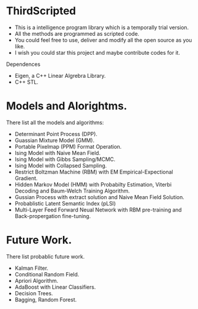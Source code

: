 # ThirdScripted
-   This is a intelligence program library which is a temporally trial version.
-   All the methods are programmed as scripted code.
-   You could feel free to use, deliver and modify all the open source as you like.
-   I wish you could star this project and maybe contribute codes for it.

Dependences
-   Eigen, a C++ Linear Algrebra Library.
-   C++ STL.

# Models and Alorightms.
There list all the models and algorithms:
-   Determinant Point Process (DPP).
-   Guassian Mixture Model (GMM).
-   Portable Pixelmap (PPM) Format Operation.
-   Ising Model with Naive Mean Field.
-   Ising Model with Gibbs Sampling/MCMC.
-   Ising Model with Collapsed Sampling.
-   Restrict Boltzman Machine (RBM) with EM Empirical-Expectional Gradient.
-   Hidden Markov Model (HMM) with Probabilty Estimation, Viterbi Decoding and Baum-Welch Training Algorithm.
-   Gussian Process with extract solution and Naive Mean Field Solution.
-   Probablistic Latent Semantic Index (pLSI)
-   Multi-Layer Feed Forward Neual Network with RBM pre-training and Back-propergation fine-tuning.

# Future Work.
There list probablic future work.
-   Kalman Filter.
-   Conditional Random Field.
-   Apriori Algorithm.
-   AdaBoost with Linear Classifiers.
-   Decision Trees.
-   Bagging, Random Forest.
